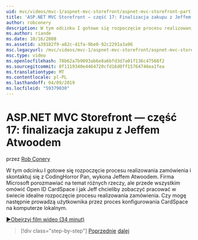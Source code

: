 ```yaml
---
uid: mvc/videos/mvc-1/aspnet-mvc-storefront/aspnet-mvc-storefront-part-17-checkout-with-jeff-atwood
title: 'ASP.NET MVC Storefront — część 17: Finalizacja zakupu z Jeffem Atwoodem | Dokumentacja firmy Microsoft'
author: robconery
description: W tym odcinku I gotowe się rozpoczęcie procesu realizowania zamówienia i skontaktuj się z CodingHorror Pan, wykona Jeffem Atwoodem. Firma Microsoft porozmawiać na temat różnych rzeczy, ale omówiono przede wszystkim Ope...
ms.author: riande
ms.date: 10/16/2008
ms.assetid: a39182f9-a82c-41fa-9be0-92c2291a3a96
msc.legacyurl: /mvc/videos/mvc-1/aspnet-mvc-storefront/aspnet-mvc-storefront-part-17-checkout-with-jeff-atwood
msc.type: video
ms.openlocfilehash: 78b62a7b9093ab6e8a6bfd3d7a01f136c47568f2
ms.sourcegitcommit: 0f1119340e4464720cfd16d0ff15764746ea1fea
ms.translationtype: MT
ms.contentlocale: pl-PL
ms.lasthandoff: 04/09/2019
ms.locfileid: "59379030"
---
```

# <a name="aspnet-mvc-storefront-part-17-checkout-with-jeff-atwood"></a>ASP.NET MVC Storefront — część 17: finalizacja zakupu z Jeffem Atwoodem

przez [Rob Conery](https://github.com/robconery)

W tym odcinku I gotowe się rozpoczęcie procesu realizowania zamówienia i skontaktuj się z CodingHorror Pan, wykona Jeffem Atwoodem. Firma Microsoft porozmawiać na temat różnych rzeczy, ale przede wszystkim omówić Open ID CardSpace i jak Jeff chcieliby zobaczyć pracować w świecie idealne rozpoczęcie procesu realizowania zamówienia. Czy mogę następnie prowadzą użytkownika przez proces konfigurowania CardSpace na komputerze lokalnym.

[&#9654;Obejrzyj film wideo (34 minut)](https://channel9.msdn.com/Blogs/ASP-NET-Site-Videos/aspnet-mvc-storefront-part-17-checkout-with-jeff-atwood)

> [!div class="step-by-step"]
> [Poprzednie](aspnet-mvc-storefront-part-16-membership-redo-with-openid.md)
> [dalej](aspnet-mvc-storefront-part-18-creating-an-experience.md)
